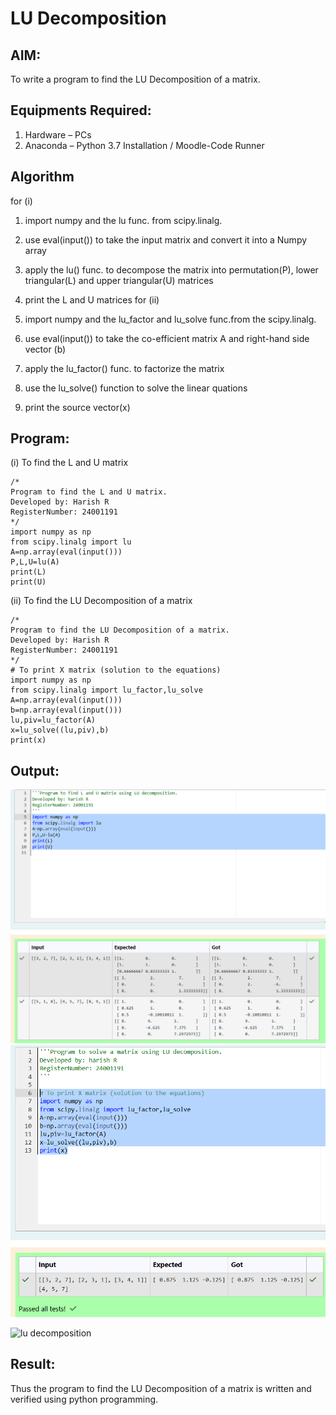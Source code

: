 # LU Decomposition 

## AIM:
To write a program to find the LU Decomposition of a matrix.

## Equipments Required:
1. Hardware – PCs
2. Anaconda – Python 3.7 Installation / Moodle-Code Runner

## Algorithm
for (i)

1. import numpy and the lu func. from scipy.linalg.
2. use eval(input()) to take the input matrix and convert it into a Numpy array
3. apply the lu() func. to decompose the matrix into permutation(P), lower triangular(L) and upper triangular(U) matrices
4. print the L and U matrices
for (ii)

1. import numpy and the lu_factor and lu_solve func.from the scipy.linalg.
2. use eval(input()) to take the co-efficient matrix A and right-hand side vector (b)
3. apply the lu_factor() func. to factorize the matrix
4. use the lu_solve() function to solve the linear quations
5. print the source vector(x)

## Program:
(i) To find the L and U matrix
```
/*
Program to find the L and U matrix.
Developed by: Harish R
RegisterNumber: 24001191 
*/
import numpy as np
from scipy.linalg import lu
A=np.array(eval(input()))
P,L,U=lu(A)
print(L)
print(U)

```
(ii) To find the LU Decomposition of a matrix
```
/*
Program to find the LU Decomposition of a matrix.
Developed by: Harish R
RegisterNumber: 24001191
*/
# To print X matrix (solution to the equations)
import numpy as np
from scipy.linalg import lu_factor,lu_solve
A=np.array(eval(input()))
b=np.array(eval(input()))
lu,piv=lu_factor(A)
x=lu_solve((lu,piv),b)
print(x)
```

## Output:
![alt text](<Screenshot 2024-12-17 135514.png>)
![alt text](<Screenshot 2024-12-17 135537.png>)


![lu decomposition]()


## Result:
Thus the program to find the LU Decomposition of a matrix is written and verified using python programming.

